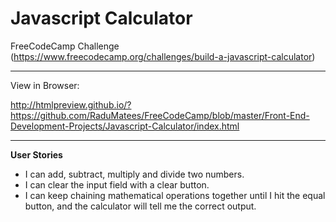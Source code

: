 Javascript Calculator
===

FreeCodeCamp Challenge (https://www.freecodecamp.org/challenges/build-a-javascript-calculator)

---

View in Browser:

http://htmlpreview.github.io/?https://github.com/RaduMatees/FreeCodeCamp/blob/master/Front-End-Development-Projects/Javascript-Calculator/index.html

---

**User Stories**

* I can add, subtract, multiply and divide two numbers.
* I can clear the input field with a clear button.
* I can keep chaining mathematical operations together until I hit the equal button, and the calculator will tell me the correct output.
